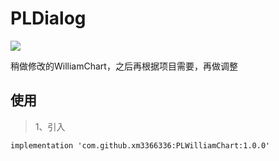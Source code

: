 # PLDialog
[![](https://jitpack.io/v/xm3366336/PLWilliamChart.svg)](https://jitpack.io/#xm3366336/PLWilliamChart)

稍做修改的WilliamChart，之后再根据项目需要，再做调整

## 使用

> 1、引入
```
implementation 'com.github.xm3366336:PLWilliamChart:1.0.0'
```
